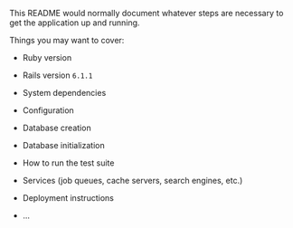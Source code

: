 This README would normally document whatever steps are necessary to get the
application up and running.

Things you may want to cover:

* Ruby version
* Rails version `6.1.1`
* System dependencies

* Configuration

* Database creation

* Database initialization

* How to run the test suite

* Services (job queues, cache servers, search engines, etc.)

* Deployment instructions

* ...
